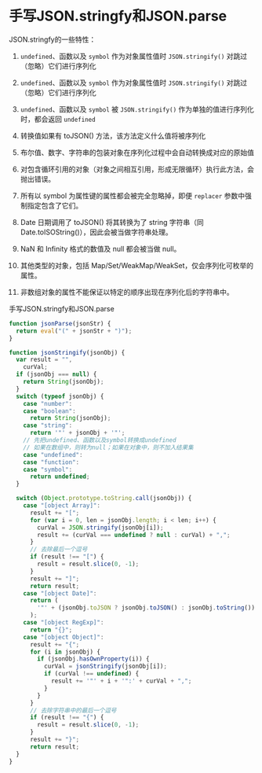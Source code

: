 # 手写JSON.stringfy和JSON.parse

JSON.stringfy的一些特性：

1. `undefined`、函数以及 `symbol` 作为对象属性值时 `JSON.stringify()` 对跳过（忽略）它们进行序列化

2. `undefined`、函数以及 `symbol` 作为对象属性值时 `JSON.stringify()` 对跳过（忽略）它们进行序列化

3. `undefined`、函数以及 `symbol` 被 `JSON.stringify()` 作为单独的值进行序列化时，都会返回 `undefined`

4. 转换值如果有 toJSON() 方法，该方法定义什么值将被序列化

5. 布尔值、数字、字符串的包装对象在序列化过程中会自动转换成对应的原始值

6. 对包含循环引用的对象（对象之间相互引用，形成无限循环）执行此方法，会抛出错误。

7. 所有以 symbol 为属性键的属性都会被完全忽略掉，即便 `replacer` 参数中强制指定包含了它们。

8. Date 日期调用了 toJSON() 将其转换为了 string 字符串（同Date.toISOString()），因此会被当做字符串处理。

9. NaN 和 Infinity 格式的数值及 null 都会被当做 null。

10. 其他类型的对象，包括 Map/Set/WeakMap/WeakSet，仅会序列化可枚举的属性。

11. 非数组对象的属性不能保证以特定的顺序出现在序列化后的字符串中。


手写JSON.stringfy和JSON.parse

```javascript
function jsonParse(jsonStr) {
  return eval("(" + jsonStr + ")");
}

function jsonStringify(jsonObj) {
  var result = "",
    curVal;
  if (jsonObj === null) {
    return String(jsonObj);
  }
  switch (typeof jsonObj) {
    case "number":
    case "boolean":
      return String(jsonObj);
    case "string":
      return '"' + jsonObj + '"';
    // 先把undefined、函数以及symbol转换成undefined
    // 如果在数组中，则转为null；如果在对象中，则不加入结果集
    case "undefined":
    case "function":
    case "symbol":
      return undefined;
  }

  switch (Object.prototype.toString.call(jsonObj)) {
    case "[object Array]":
      result += "[";
      for (var i = 0, len = jsonObj.length; i < len; i++) {
        curVal = JSON.stringify(jsonObj[i]);
        result += (curVal === undefined ? null : curVal) + ",";
      }
      // 去除最后一个逗号
      if (result !== "[") {
        result = result.slice(0, -1);
      }
      result += "]";
      return result;
    case "[object Date]":
      return (
        '"' + (jsonObj.toJSON ? jsonObj.toJSON() : jsonObj.toString()) + '"'
      );
    case "[object RegExp]":
      return "{}";
    case "[object Object]":
      result += "{";
      for (i in jsonObj) {
        if (jsonObj.hasOwnProperty(i)) {
          curVal = jsonStringify(jsonObj[i]);
          if (curVal !== undefined) {
            result += '"' + i + '":' + curVal + ",";
          }
        }
      }
      // 去除字符串中的最后一个逗号
      if (result !== "{") {
        result = result.slice(0, -1);
      }
      result += "}";
      return result;
  }
}
```
